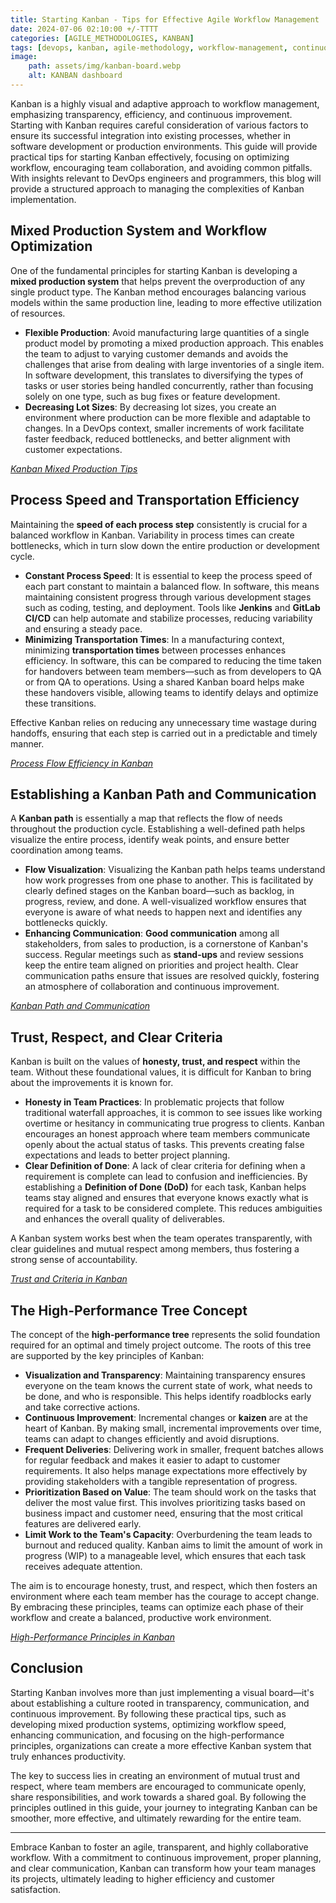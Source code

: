 ```yaml
---
title: Starting Kanban - Tips for Effective Agile Workflow Management 
date: 2024-07-06 02:10:00 +/-TTTT
categories: [AGILE_METHODOLOGIES, KANBAN]
tags: [devops, kanban, agile-methodology, workflow-management, continuous-improvement, team-collaboration]
image:
    path: assets/img/kanban-board.webp
    alt: KANBAN dashboard
---
```


Kanban is a highly visual and adaptive approach to workflow management, emphasizing transparency, efficiency, and continuous improvement. Starting with Kanban requires careful consideration of various factors to ensure its successful integration into existing processes, whether in software development or production environments. This guide will provide practical tips for starting Kanban effectively, focusing on optimizing workflow, encouraging team collaboration, and avoiding common pitfalls. With insights relevant to DevOps engineers and programmers, this blog will provide a structured approach to managing the complexities of Kanban implementation.

## Mixed Production System and Workflow Optimization

One of the fundamental principles for starting Kanban is developing a **mixed production system** that helps prevent the overproduction of any single product type. The Kanban method encourages balancing various models within the same production line, leading to more effective utilization of resources.

- **Flexible Production**: Avoid manufacturing large quantities of a single product model by promoting a mixed production approach. This enables the team to adjust to varying customer demands and avoids the challenges that arise from dealing with large inventories of a single item. In software development, this translates to diversifying the types of tasks or user stories being handled concurrently, rather than focusing solely on one type, such as bug fixes or feature development.
- **Decreasing Lot Sizes**: By decreasing lot sizes, you create an environment where production can be more flexible and adaptable to changes. In a DevOps context, smaller increments of work facilitate faster feedback, reduced bottlenecks, and better alignment with customer expectations.

*[Kanban Mixed Production Tips](https://mariachec.medium.com/mastering-kanban-keeping-your-workflow-in-check-8bee3661b60a)*

## Process Speed and Transportation Efficiency

Maintaining the **speed of each process step** consistently is crucial for a balanced workflow in Kanban. Variability in process times can create bottlenecks, which in turn slow down the entire production or development cycle.

- **Constant Process Speed**: It is essential to keep the process speed of each part constant to maintain a balanced flow. In software, this means maintaining consistent progress through various development stages such as coding, testing, and deployment. Tools like **Jenkins** and **GitLab CI/CD** can help automate and stabilize processes, reducing variability and ensuring a steady pace.
- **Minimizing Transportation Times**: In a manufacturing context, minimizing **transportation times** between processes enhances efficiency. In software, this can be compared to reducing the time taken for handovers between team members—such as from developers to QA or from QA to operations. Using a shared Kanban board helps make these handovers visible, allowing teams to identify delays and optimize these transitions.

Effective Kanban relies on reducing any unnecessary time wastage during handoffs, ensuring that each step is carried out in a predictable and timely manner.

*[Process Flow Efficiency in Kanban](https://medium.com/the-cardsmith-adventures/how-to-boost-your-productivity-with-a-kanban-and-scrum-hybrid-a79a900d275b)*

## Establishing a Kanban Path and Communication

A **Kanban path** is essentially a map that reflects the flow of needs throughout the production cycle. Establishing a well-defined path helps visualize the entire process, identify weak points, and ensure better coordination among teams.

- **Flow Visualization**: Visualizing the Kanban path helps teams understand how work progresses from one phase to another. This is facilitated by clearly defined stages on the Kanban board—such as backlog, in progress, review, and done. A well-visualized workflow ensures that everyone is aware of what needs to happen next and identifies any bottlenecks quickly.
- **Enhancing Communication**: **Good communication** among all stakeholders, from sales to production, is a cornerstone of Kanban's success. Regular meetings such as **stand-ups** and review sessions keep the entire team aligned on priorities and project health. Clear communication paths ensure that issues are resolved quickly, fostering an atmosphere of collaboration and continuous improvement.

*[Kanban Path and Communication](https://medium.com/@jessica_15943/enhancing-family-flow-and-communication-with-kanban-aa273745805a)*

## Trust, Respect, and Clear Criteria

Kanban is built on the values of **honesty, trust, and respect** within the team. Without these foundational values, it is difficult for Kanban to bring about the improvements it is known for.

- **Honesty in Team Practices**: In problematic projects that follow traditional waterfall approaches, it is common to see issues like working overtime or hesitancy in communicating true progress to clients. Kanban encourages an honest approach where team members communicate openly about the actual status of tasks. This prevents creating false expectations and leads to better project planning.
- **Clear Definition of Done**: A lack of clear criteria for defining when a requirement is complete can lead to confusion and inefficiencies. By establishing a **Definition of Done (DoD)** for each task, Kanban helps teams stay aligned and ensures that everyone knows exactly what is required for a task to be considered complete. This reduces ambiguities and enhances the overall quality of deliverables.

A Kanban system works best when the team operates transparently, with clear guidelines and mutual respect among members, thus fostering a strong sense of accountability.

*[Trust and Criteria in Kanban](https://kanbanzone.com/2019/six-rules-of-kanban/)*

## The High-Performance Tree Concept

The concept of the **high-performance tree** represents the solid foundation required for an optimal and timely project outcome. The roots of this tree are supported by the key principles of Kanban:

- **Visualization and Transparency**: Maintaining transparency ensures everyone on the team knows the current state of work, what needs to be done, and who is responsible. This helps identify roadblocks early and take corrective actions.
- **Continuous Improvement**: Incremental changes or **kaizen** are at the heart of Kanban. By making small, incremental improvements over time, teams can adapt to changes efficiently and avoid disruptions.
- **Frequent Deliveries**: Delivering work in smaller, frequent batches allows for regular feedback and makes it easier to adapt to customer requirements. It also helps manage expectations more effectively by providing stakeholders with a tangible representation of progress.
- **Prioritization Based on Value**: The team should work on the tasks that deliver the most value first. This involves prioritizing tasks based on business impact and customer need, ensuring that the most critical features are delivered early.
- **Limit Work to the Team's Capacity**: Overburdening the team leads to burnout and reduced quality. Kanban aims to limit the amount of work in progress (WIP) to a manageable level, which ensures that each task receives adequate attention.

The aim is to encourage honesty, trust, and respect, which then fosters an environment where each team member has the courage to accept change. By embracing these principles, teams can optimize each phase of their workflow and create a balanced, productive work environment.

*[High-Performance Principles in Kanban](https://teamhood.com/kanban-resources/kanban-principles/)*

## Conclusion

Starting Kanban involves more than just implementing a visual board—it's about establishing a culture rooted in transparency, communication, and continuous improvement. By following these practical tips, such as developing mixed production systems, optimizing workflow speed, enhancing communication, and focusing on the high-performance principles, organizations can create a more effective Kanban system that truly enhances productivity.

The key to success lies in creating an environment of mutual trust and respect, where team members are encouraged to communicate openly, share responsibilities, and work towards a shared goal. By following the principles outlined in this guide, your journey to integrating Kanban can be smoother, more effective, and ultimately rewarding for the entire team.

---

Embrace Kanban to foster an agile, transparent, and highly collaborative workflow. With a commitment to continuous improvement, proper planning, and clear communication, Kanban can transform how your team manages its projects, ultimately leading to higher efficiency and customer satisfaction.
